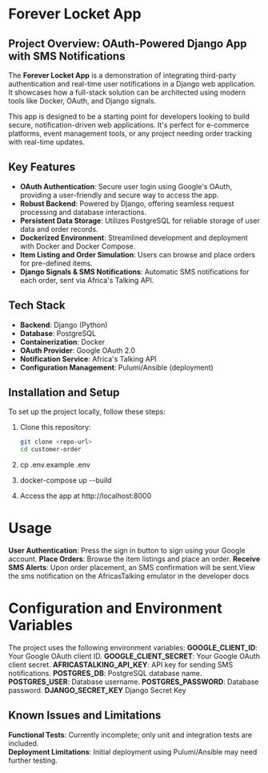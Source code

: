 # Forever Locket App

## Project Overview: OAuth-Powered Django App with SMS Notifications
The **Forever Locket App** is a demonstration of integrating third-party authentication and real-time user notifications in a Django web application. It showcases how a full-stack solution can be architected using modern tools like Docker, OAuth, and Django signals.

This app is designed to be a starting point for developers looking to build secure, notification-driven web applications. It's perfect for e-commerce platforms, event management tools, or any project needing order tracking with real-time updates.

## Key Features

- **OAuth Authentication**: Secure user login using Google's OAuth, providing a user-friendly and secure way to access the app.
- **Robust Backend**: Powered by Django, offering seamless request processing and database interactions.
- **Persistent Data Storage**: Utilizes PostgreSQL for reliable storage of user data and order records.
- **Dockerized Environment**: Streamlined development and deployment with Docker and Docker Compose.
- **Item Listing and Order Simulation**: Users can browse and place orders for pre-defined items.
- **Django Signals & SMS Notifications**: Automatic SMS notifications for each order, sent via Africa's Talking API.

## Tech Stack
- **Backend**: Django (Python)
- **Database**: PostgreSQL
- **Containerization**: Docker
- **OAuth Provider**: Google OAuth 2.0
- **Notification Service**: Africa's Talking API
- **Configuration Management**: Pulumi/Ansible (deployment)

## Installation and Setup
To set up the project locally, follow these steps:
1. Clone this repository:
   ```bash
   git clone <repo-url>
   cd customer-order

 2. cp .env.example .env

 3. docker-compose up --build

 4. Access the app at http://localhost:8000

 # Usage

**User Authentication**: Press the sign in button to sign using your Google account.
**Place Orders**: Browse the item listings and place an order.
**Receive SMS Alerts**: Upon order placement, an SMS confirmation will be sent.View the sms notification on the AfricasTalking emulator in the  developer docs


# Configuration and Environment Variables

The project uses the following environment variables:
**GOOGLE_CLIENT_ID**: Your Google OAuth client ID.
**GOOGLE_CLIENT_SECRET**: Your Google OAuth client secret.
**AFRICASTALKING_API_KEY**: API key for sending SMS notifications.
**POSTGRES_DB**: PostgreSQL database name.
**POSTGRES_USER**: Database username.
**POSTGRES_PASSWORD**: Database password.
**DJANGO_SECRET_KEY** Django Secret Key

## Known Issues and Limitations
**Functional Tests**: Currently incomplete; only unit and integration tests are included.  
**Deployment Limitations**: Initial deployment using Pulumi/Ansible may need further testing.
